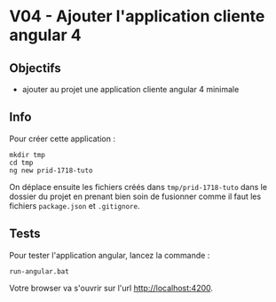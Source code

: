 # V04 - Ajouter l'application cliente angular 4

## Objectifs

- ajouter au projet une application cliente angular 4 minimale

## Info

Pour créer cette application :

    mkdir tmp
    cd tmp
    ng new prid-1718-tuto

On déplace ensuite les fichiers créés dans `tmp/prid-1718-tuto` dans le dossier du projet en prenant bien soin de fusionner comme il faut les fichiers `package.json` et `.gitignore`.

## Tests

Pour tester l'application angular, lancez la commande :

    run-angular.bat

Votre browser va s'ouvrir sur l'url [http://localhost:4200](http://localhost:4200).